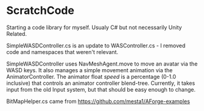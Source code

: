 # ScratchCode
Starting a code library for myself.  Usualy C# but not necessarily Unity Related.

SimpleWASDController.cs is an update to WASController.cs - I removed code and namespaces that weren't relevant.
  
  SimpleWASDController uses NavMeshAgent.move to move an avatar via the WASD keys. It also manages a simple movement animation via the AnimatorController.  The animator float *speed* is a percentage (0-1.0 inclusive) that controls an animator controller blend-tree.  Currently, it takes input from the old Input system, but that should be easy enough to change.

BitMapHelper.cs came from https://github.com/mesta1/AForge-examples
